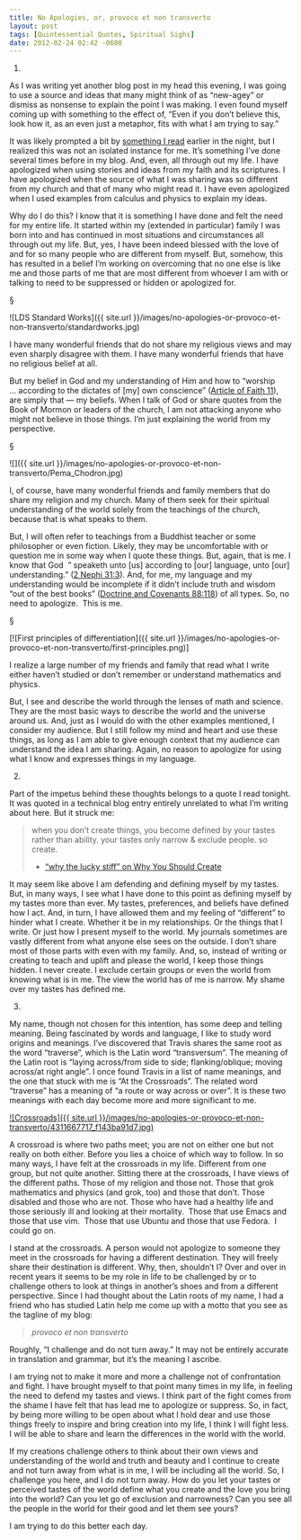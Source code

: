 ```yaml
---
title: No Apologies, or, provoco et non transverto
layout: post
tags: [Quintessential Quotes, Spiritual Sighs]
date: 2012-02-24 02:42 -0600
---
```

1.

As I was writing yet another blog post in my head this evening, I was going to use a source and ideas that many might think of as “new-agey” or dismiss as nonsense to explain the point I was making. I even found myself coming up with something to the effect of, “Even if you don’t believe this, look how it, as an even just a metaphor, fits with what I am trying to say.”

It was likely prompted a bit by [something I read](http://www.joeydevilla.com/2008/08/08/why-the-lucky-stiff-on-why-you-should-create/) earlier in the night, but I realized this was not an isolated instance for me. It’s something I’ve done several times before in my blog. And, even, all through out my life. I have apologized when using stories and ideas from my faith and its scriptures. I have apologized when the source of what I was sharing was so different from my church and that of many who might read it. I have even apologized when I used examples from calculus and physics to explain my ideas.

Why do I do this? I know that it is something I have done and felt the need for my entire life. It started within my (extended in particular) family I was born into and has continued in most situations and circumstances all through out my life. But, yes, I have been indeed blessed with the love of and for so many people who are different from myself. But, somehow, this has resulted in a belief I’m working on overcoming that no one else is like me and those parts of me that are most different from whoever I am with or talking to need to be suppressed or hidden or apologized for.

§

![LDS Standard Works]({{ site.url }}/images/no-apologies-or-provoco-et-non-transverto/standardworks.jpg)

I have many wonderful friends that do not share my religious views and may even sharply disagree with them. I have many wonderful friends that have no religious belief at all.

But my belief in God and my understanding of Him and how to “worship … according to the dictates of \[my\] own conscience” ([Article of Faith 11](http://www.lds.org/scriptures/pgp/a-of-f/1.11?lang=eng#10)), are simply that — my beliefs. When I talk of God or share quotes from the Book of Mormon or leaders of the church, I am not attacking anyone who might not believe in those things. I’m just explaining the world from my perspective.

§

![]({{ site.url }}/images/no-apologies-or-provoco-et-non-transverto/Pema_Chodron.jpg)

I, of course, have many wonderful friends and family members that do share my religion and my church. Many of them seek for their spiritual understanding of the world solely from the teachings of the church, because that is what speaks to them.

But, I will often refer to teachings from a Buddhist teacher or some philosopher or even fiction. Likely, they may be uncomfortable with or question me in some way when I quote these things. But, again, that is me. I know that God  ” speaketh unto \[us\] according to \[our\] language, unto \[our\] understanding.” ([2 Nephi 31:3](http://www.lds.org/scriptures/bofm/2-ne/31.3?lang=eng#2)). And, for me, my language and my understanding would be incomplete if it didn’t include truth and wisdom “out of the best books” ([Doctrine and Covenants 88:118](http://www.lds.org/scriptures/dc-testament/dc/88.118?lang=eng#117)) of all types. So, no need to apologize.  This is me.

§

[![First principles of differentiation]({{ site.url }}/images/no-apologies-or-provoco-et-non-transverto/first-principles.png)]

I realize a large number of my friends and family that read what I write either haven’t studied or don’t remember or understand mathematics and physics.

But, I see and describe the world through the lenses of math and science. They are the most basic ways to describe the world and the universe around us. And, just as I would do with the other examples mentioned, I consider my audience. But I still follow my mind and heart and use these things, as long as I am able to give enough context that my audience can understand the idea I am sharing. Again, no reason to apologize for using what I know and expresses things in my language.

2.

Part of the impetus behind these thoughts belongs to a quote I read tonight. It was quoted in a technical blog entry entirely unrelated to what I’m writing about here. But it struck me:

> when you don’t create things, you become defined by your tastes rather
> than ability. your tastes only narrow & exclude people. so create.
>
> - [“why the lucky stiff” on Why You Should
> Create](http://www.joeydevilla.com/2008/08/08/why-the-lucky-stiff-on-why-you-should-create/)

It may seem like above I am defending and defining myself by my tastes. But, in many ways, I see what I have done to this point as defining myself by my tastes more than ever. My tastes, preferences, and beliefs have defined how I act. And, in turn, I have allowed them and my feeling of “different” to hinder what I create. Whether it be in my relationships. Or the things that I write. Or just how I present myself to the world. My journals sometimes are vastly different from what anyone else sees on the outside. I don’t share most of those parts with even with my family. And, so, instead of writing or creating to teach and uplift and please the world, I keep those things hidden. I never create. I exclude certain groups or even the world from knowing what is in me. The view the world has of me is narrow. My shame over my tastes has defined me.

3.

My name, though not chosen for this intention, has some deep and telling meaning. Being fascinated by words and language, I like to study word origins and meanings. I’ve discovered that Travis shares the same root as the word “traverse”, which is the Latin word “transversum”. The meaning of the Latin root is “laying across/from side to side; flanking/oblique; moving across/at right angle”. I once found Travis in a list of name meanings, and the one that stuck with me is “At the Crossroads”. The related word “traverse” has a meaning of “a route or way across or over”. It is these two meanings with each day become more and more significant to me.

[![Crossroads]({{ site.url }}/images/no-apologies-or-provoco-et-non-transverto/4311667717_f143ba91d7.jpg)](http://www.flickr.com/photos/marksmallwoodcommunications/4311667717/ "Crossroads by MarkSmallwood, on Flickr")

A crossroad is where two paths meet; you are not on either one but not really on both either. Before you lies a choice of which way to follow. In so many ways, I have felt at the crossroads in my life. Different from one group, but not quite another. Sitting there at the crossroads, I have views of the different paths. Those of my religion and those not. Those that grok mathematics and physics (and grok, too) and those that don’t. Those disabled and those who are not. Those who have had a healthy life and those seriously ill and looking at their mortality.   Those that use Emacs and those that use vim.  Those that use Ubuntu and those that use Fedora.  I could go on.

I stand at the crossroads. A person would not apologize to someone they meet in the crossroads for having a different destination. They will freely share their destination is different. Why, then, shouldn’t I? Over and over in recent years it seems to be my role in life to be challenged by or to challenge others to look at things in another’s shoes and from a different perspective. Since I had thought about the Latin roots of my name, I had a friend who has studied Latin help me come up with a motto that you see as the tagline of my blog:

> *provoco et non transverto*

Roughly, “I challenge and do not turn away.” It may not be entirely accurate in translation and grammar, but it’s the meaning I ascribe.

I am trying not to make it more and more a challenge not of confrontation and fight. I have brought myself to that point many times in my life, in feeling the need to defend my tastes and views. I think part of the fight comes from the shame I have felt that has lead me to apologize or suppress. So, in fact, by being more willing to be open about what I hold dear and use those things freely to inspire and bring creation into my life, I think I will fight less. I will be able to share and learn the differences in the world with the world.

If my creations challenge others to think about their own views and understanding of the world and truth and beauty and I continue to create and not turn away from what is in me, I will be including all the world. So, I challenge you here, and I do not turn away. How do you let your tastes or perceived tastes of the world define what you create and the love you bring into the world? Can you let go of exclusion and narrowness? Can you see all the people in the world for their good and let them see yours?

I am trying to do this better each day.

